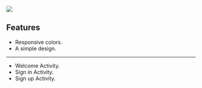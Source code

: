 ![](https://i.imgyukle.com/2021/03/13/NcKGK6.png)





##   Features

- Responsive colors.
- A simple design.

------------

- Welcome Activity.
- Sign in Activity.
- Sign up Activity.
